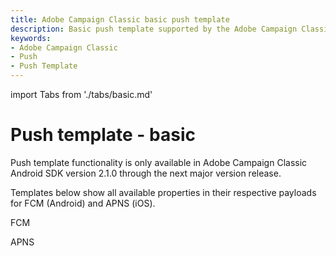 ```yaml
---
title: Adobe Campaign Classic basic push template
description: Basic push template supported by the Adobe Campaign Classic mobile extension.
keywords:
- Adobe Campaign Classic
- Push
- Push Template
---
```


import Tabs from './tabs/basic.md'

# Push template - basic

<InlineAlert variant="warning" slots="text"/>

Push template functionality is only available in Adobe Campaign Classic Android SDK version 2.1.0 through the next major version release.

Templates below show all available properties in their respective payloads for FCM (Android) and APNS (iOS).

<TabsBlock orientation="horizontal" slots="heading, content" repeat="2"/>

FCM

<Tabs query="platform=fcm&template=basic"/>

APNS

<Tabs query="platform=apns&template=basic"/>
